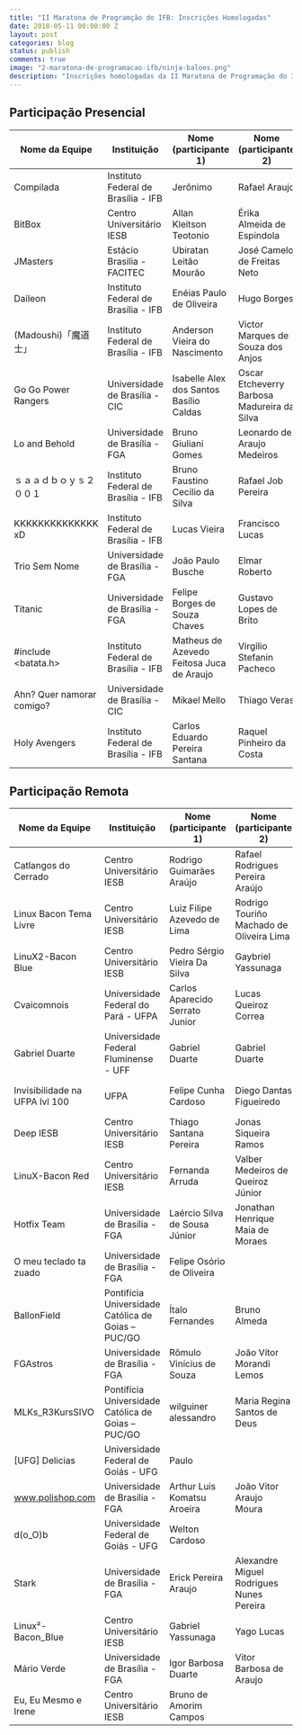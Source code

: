 ```yaml
---
title: "II Maratona de Programção do IFB: Inscrições Homologadas"
date: 2018-05-11 00:00:00 Z
layout: post
categories: blog
status: publish
comments: true
image: "2-maratona-de-programacao-ifb/ninja-baloes.png"
description: "Inscrições homologadas da II Maratona de Programação do IFB"
---
```



## Participação Presencial

| Nome da Equipe            	| Instituição                         	| Nome (participante 1)                     	| Nome (participante 2)                       	| Nome (participante 3)             	|
|---------------------------	|-------------------------------------	|-------------------------------------------	|---------------------------------------------	|-----------------------------------	|
| Compilada                 	| Instituto Federal de Brasília - IFB 	| Jerônimo                                  	| Rafael Araujo                               	| Gregory                           	|
| BitBox                    	| Centro Universitário IESB           	| Allan Kleitson Teotonio                   	| Érika Almeida de Espindola                  	| Edson de Sousa Silva              	|
| JMasters                  	| Estácio Brasilia - FACITEC          	| Ubiratan Leitão Mourão                    	| José Camelo de Freitas Neto                 	| Maicon Luís Sampaio de Morais     	|
| Daileon                   	| Instituto Federal de Brasília - IFB 	| Enéias Paulo de Oliveira                  	| Hugo Borges                                 	| Heberth Vinicius                  	|
| (Madoushi)「魔道士」      	    | Instituto Federal de Brasília - IFB 	| Anderson Vieira do Nascimento             	| Victor Marques de Souza dos Anjos           	| Wanderson Ramos dos Santos        	|
| Go Go Power Rangers       	| Universidade de Brasília - CIC      	| Isabelle Alex dos Santos Basílio Caldas   	| Oscar Etcheverry Barbosa Madureira da Silva 	| Matheus Azevedo Oliveira          	|
| Lo and Behold             	| Universidade de Brasília - FGA      	| Bruno Giuliani Gomes                      	| Leonardo de Araujo Medeiros                 	| Julia de Melo Franco Fernandes    	|
| ｓａａｄｂｏｙｓ２００１  	    | Instituto Federal de Brasília - IFB 	| Bruno Faustino Cecilio da Silva           	| Rafael Job Pereira                          	| Iago Costa Silva                  	|
| KKKKKKKKKKKKKK xD         	| Instituto Federal de Brasília - IFB 	| Lucas Vieira                              	| Francisco Lucas                             	| Gustavo Soares                    	|
| Trio Sem Nome             	| Universidade de Brasília - FGA      	| João Paulo Busche                         	| Elmar Roberto                               	| Victor Navarro                    	|
| Titanic                   	| Universidade de Brasília - FGA      	| Felipe Borges de Souza Chaves             	| Gustavo Lopes de Brito                      	| Ícaro Pires de Souza Aragão       	|
| #include <batata.h>       	| Instituto Federal de Brasília - IFB 	| Matheus de Azevedo Feitosa Juca de Araujo 	| Virgílio Stefanin Pacheco                   	| Caio César Félix Caldeira         	|
| Ahn? Quer namorar comigo? 	| Universidade de Brasília - CIC      	| Mikael Mello                              	| Thiago Veras                                	| Giovanni Guidini                  	|
| Holy Avengers             	| Instituto Federal de Brasília - IFB 	| Carlos Eduardo Pereira Santana            	| Raquel Pinheiro da Costa                    	| Danyelle da Silva Oliveira Angelo 	|


## Participação Remota

| Nome da Equipe                 	| Instituição                                        	| Nome (participante 1)           	| Nome (participante 2)                    	| Nome (participante 3)              	|
|--------------------------------	|----------------------------------------------------	|---------------------------------	|------------------------------------------	|------------------------------------	|
| Catlangos do Cerrado           	| Centro Universitário IESB                          	| Rodrigo Guimarães Araújo        	| Rafael Rodrigues Pereira Araújo          	| Douglas Ammirante da Cunha         	|
| Linux Bacon Tema Livre         	| Centro Universitário IESB                          	| Luiz Filipe Azevedo de Lima     	| Rodrigo Touriño Machado de Oliveira Lima 	| Puquê Is                           	|
| LinuX2-Bacon Blue              	| Centro Universitário IESB                          	| Pedro Sérgio Vieira Da Silva    	| Gaybriel Yassunaga                       	| Mana Jeyjey                        	|
| Cvaicomnois                    	| Universidade Federal do Pará - UFPA                	| Carlos Aparecido Serrato Junior 	| Lucas Queiroz Correa                     	| Flavio Mendes de Brito             	|
| Gabriel Duarte                 	| Universidade Federal Fluminense - UFF              	| Gabriel Duarte                  	| Gabriel Duarte                           	| Gabriel Duarte                     	|
| Invisibilidade na UFPA lvl 100 	| UFPA                                               	| Felipe Cunha Cardoso            	| Diego Dantas Figueiredo                  	| Marcos Lude da silva ferreira      	|
| Deep IESB                      	| Centro Universitário IESB                          	| Thiago Santana Pereira          	| Jonas Siqueira Ramos                     	| Lucca Pessoa da Silva Matos        	|
| LinuX-Bacon Red                	| Centro Universitário IESB                          	| Fernanda Arruda                 	| Valber Medeiros de Queiroz Júnior        	| Guilherme da Fonseca Bites         	|
| Hotfix Team                    	| Universidade de Brasília - FGA                     	| Laércio Silva de Sousa Júnior   	| Jonathan Henrique Maia de Moraes         	| Fulano                             	|
| O meu teclado ta zuado         	| Universidade de Brasília - FGA                     	| Felipe Osório de Oliveira       	|                                          	|                                    	|
| BallonField                    	| Pontifícia Universidade Católica de Goias – PUC/GO 	| Ítalo Fernandes                 	| Bruno Almeda                             	| Adolfo Aires                       	|
| FGAstros                       	| Universidade de Brasília - FGA                     	| Rômulo Vinícius de Souza        	| João Vítor Morandi Lemos                 	| Victor Girão Costa                 	|
| MLKs_R3KursSIVO                	| Pontifícia Universidade Católica de Goias – PUC/GO 	| wilguiner alessandro            	| Maria Regina Santos de Deus              	| Valdomiro Roberto                  	|
| [UFG] Delicias                 	| Universidade Federal de Goiás - UFG                	| Paulo                           	|                                          	|                                    	|
| www.polishop.com               	| Universidade de Brasília - FGA                     	| Arthur Luis Komatsu Aroeira     	| João Vitor Araujo Moura                  	| Lucas Vasconcelos Mattioli         	|
| d(o_O)b                        	| Universidade Federal de Goiás - UFG                	| Welton Cardoso                  	|                                          	|                                    	|
| Stark                          	| Universidade de Brasília - FGA                     	| Erick Pereira Araujo            	| Alexandre Miguel Rodrigues Nunes Pereira 	| Gabriel Williams Silva de Mendonça 	|
| Linux²-Bacon_Blue              	| Centro Universitário IESB                          	| Gabriel Yassunaga               	| Yago Lucas                               	| Pedro Sérgio                       	|
| Mário Verde                    	| Universidade de Brasília - FGA                     	| Igor Barbosa Duarte             	| Vitor Barbosa de Araujo                  	|                                    	|
| Eu, Eu Mesmo e Irene           	| Centro Universitário IESB                          	| Bruno de Amorim Campos          	|                                          	|                                    	

